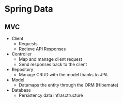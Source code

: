 # Spring Data

## MVC

- Client
  - Requests
  - Recieve API Responses
- Controller
  - Map and manage client request
  - Send responses back to the client
- Repository
  - Manage CRUD with the model thanks to JPA
- Model
  - Datamaps the entity through the ORM (Hibernate)
- Database
  - Persistency data infrasctructure
